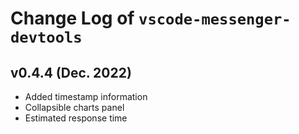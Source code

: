 # Change Log of `vscode-messenger-devtools`

## v0.4.4 (Dec. 2022)
 * Added timestamp information
 * Collapsible charts panel
 * Estimated response time